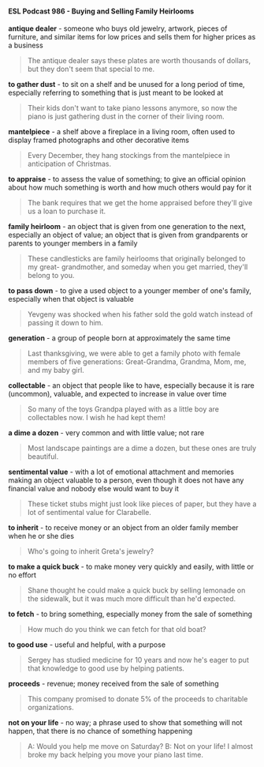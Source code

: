 #### ESL Podcast 986 - Buying and Selling Family Heirlooms

**antique dealer** - someone who buys old jewelry, artwork, pieces of furniture,
and similar items for low prices and sells them for higher prices as a business

> The antique dealer says these plates are worth thousands of dollars, but they
don't seem that special to me.

**to gather dust** - to sit on a shelf and be unused for a long period of time,
especially referring to something that is just meant to be looked at

> Their kids don't want to take piano lessons anymore, so now the piano is just
gathering dust in the corner of their living room.

**mantelpiece** - a shelf above a fireplace in a living room, often used to display
framed photographs and other decorative items

> Every December, they hang stockings from the mantelpiece in anticipation of
Christmas.

**to appraise** - to assess the value of something; to give an official opinion about
how much something is worth and how much others would pay for it

> The bank requires that we get the home appraised before they'll give us a loan
to purchase it.

**family heirloom** - an object that is given from one generation to the next,
especially an object of value; an object that is given from grandparents or parents
to younger members in a family

> These candlesticks are family heirlooms that originally belonged to my great-
grandmother, and someday when you get married, they'll belong to you.

**to pass down** - to give a used object to a younger member of one's family,
especially when that object is valuable

> Yevgeny was shocked when his father sold the gold watch instead of passing it
down to him.

**generation** - a group of people born at approximately the same time

> Last thanksgiving, we were able to get a family photo with female members of
five generations: Great-Grandma, Grandma, Mom, me, and my baby girl.

**collectable** - an object that people like to have, especially because it is rare
(uncommon), valuable, and expected to increase in value over time

> So many of the toys Grandpa played with as a little boy are collectables now. I
wish he had kept them!

**a dime a dozen** - very common and with little value; not rare

> Most landscape paintings are a dime a dozen, but these ones are truly
beautiful.

**sentimental value** - with a lot of emotional attachment and memories making an
object valuable to a person, even though it does not have any financial value and
nobody else would want to buy it

> These ticket stubs might just look like pieces of paper, but they have a lot of
sentimental value for Clarabelle.

**to inherit** - to receive money or an object from an older family member when he
or she dies

> Who's going to inherit Greta's jewelry?

**to make a quick buck** - to make money very quickly and easily, with little or no
effort

> Shane thought he could make a quick buck by selling lemonade on the
sidewalk, but it was much more difficult than he'd expected.

**to fetch** - to bring something, especially money from the sale of something

> How much do you think we can fetch for that old boat?

**to good use** - useful and helpful, with a purpose

> Sergey has studied medicine for 10 years and now he's eager to put that
knowledge to good use by helping patients.

**proceeds** - revenue; money received from the sale of something

> This company promised to donate 5% of the proceeds to charitable
organizations.

**not on your life** - no way; a phrase used to show that something will not
happen, that there is no chance of something happening

> A: Would you help me move on Saturday?
B: Not on your life! I almost broke my back helping you move your piano last
time.

